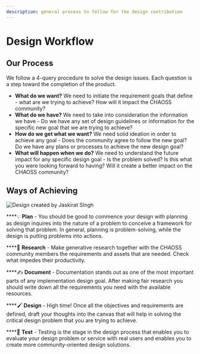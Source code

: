 ```yaml
---
description: general process to follow for the design contribution
---
```


# Design Workflow

## Our Process

We follow a 4-query procedure to solve the design issues. Each question is a step toward the completion of the product.

* **What do we want?** We need to initiate the requirement goals that define - what are we trying to achieve? How will it impact the CHAOSS community? 
* **What do we have?** We need to take into consideration the information we have - Do we have any set of design guidelines or information for the specific new goal that we are trying to achieve? 
* **How do we get what we want?** We need solid ideation in order to achieve any goal - Does the community agree to follow the new goal? Do we have any plans or processes to achieve the new design goal? 
* **What will happen when we do?** We need to understand the future impact for any specific design goal - Is the problem solved? Is this what you were looking forward to having? Will it create a better impact on the CHAOSS community? 

## Ways of Achieving

![Design created by Jaskirat SIngh ](../../.gitbook/assets/ch.png)

\*\*\*\*💡 **Plan** - You should be good to commence your design with planning as design inquires into the nature of a problem to conceive a framework for solving that problem. In general, planning is problem-solving, while the design is putting problems into actions.

\*\*\*\*🧐 **Research** - Make generative research together with the CHAOSS community members the requirements and assets that are needed. Check what impedes their productivity.

\*\*\*\*✍ **Document** - Documentation stands out as one of the most important parts of any implementation design goal. After making fair research you should write down all the requirements you need with the available resources.

\*\*\*\*🖌 **Design** - High time! Once all the objectives and requirements are defined, draft your thoughts into the canvas that will help in solving the critical design problem that you are trying to achieve.

\*\*\*\*🧪 **Test** - Testing is the stage in the design process that enables you to evaluate your design problem or service with real users and enables you to create more community-oriented design solutions.

